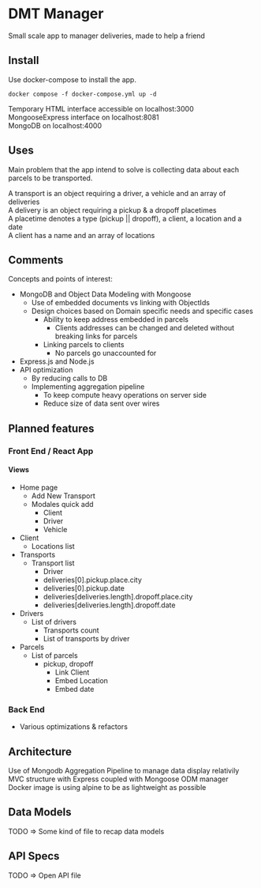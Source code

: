 # DMT Manager

Small scale app to manager deliveries, made to help a friend  

## Install

Use docker-compose to install the app.

```
docker compose -f docker-compose.yml up -d
```

Temporary HTML interface accessible on localhost:3000  
MongooseExpress interface on localhost:8081  
MongoDB on localhost:4000

## Uses

Main problem that the app intend to solve is collecting data about each parcels to be transported.

A transport is an object requiring a driver, a vehicle and an array of deliveries  
A delivery is an object requiring a pickup & a dropoff placetimes  
A placetime denotes a type (pickup || dropoff), a client, a location and a date  
A client has a name and an array of locations  

## Comments

Concepts and points of interest:
- MongoDB and Object Data Modeling with Mongoose
	- Use of embedded documents vs linking with ObjectIds
	- Design choices based on Domain specific needs and specific cases
		- Ability to keep address embedded in parcels
			- Clients addresses can be changed and deleted without breaking links for parcels
		- Linking parcels to clients
			- No parcels go unaccounted for
- Express.js and Node.js 
- API optimization
	- By reducing calls to DB
	- Implementing aggregation pipeline
		- To keep compute heavy operations on server side
		- Reduce size of data sent over wires

## Planned features

### Front End / React App

#### Views

- Home page
	- Add New Transport
	- Modales quick add
		- Client
		- Driver
		- Vehicle  
- Client 
	- Locations list  
- Transports
	- Transport list
		- Driver
		- deliveries[0].pickup.place.city
		- deliveries[0].pickup.date
		- deliveries[deliveries.length].dropoff.place.city
		- deliveries[deliveries.length].dropoff.date  
- Drivers
	- List of drivers
		- Transports count
		- List of transports by driver  
- Parcels
	- List of parcels
		- pickup, dropoff
			- Link Client
			- Embed Location
			- Embed date

### Back End

- Various optimizations & refactors

## Architecture

Use of Mongodb Aggregation Pipeline to manage data display relativily  
MVC structure with Express coupled with Mongoose ODM manager  
Docker image is using alpine to be as lightweight as possible

## Data Models

TODO => Some kind of file to recap data models


## API Specs

TODO => Open API file
